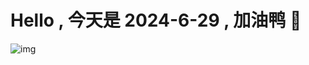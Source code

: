 
# Hello , 今天是 2024-6-29 , 加油鸭 🤭

![img](https://v1.jinrishici.com/all.svg?font-size=18&spacing=4)


